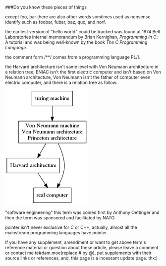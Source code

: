 ###Do you know these pieces of things

except foo, bar there are also other words somtimes used as nonsense identify such as foobar, fubar, baz, qux, and norf.

the earliest version of "hello world" could be tracked  was found at 1974 Bell Laboratories internal memorandum by Brian Kernighan, *Programming in C*: A tutorial and was being well-known by the book *The C Programming Language*.

the comment form /**/ comes from a programming language PL/I.

the Harvard architecture isn't same level with Von Neumann architecture in a relation tree, ENIAC isn't the first electric computer and isn't based on Von Neumann architecture, Von Neumann isn't the father of computer even electric computer, and there is a relation tree as follow.

![](relation_tree.png)

"software engineering" this term was coined first by Anthony Oettinger and then the term was sponsored and facilitated by NATO.

pointer isn't never exclusive for C or C++, actually, almost all the mainstream programming languages have pointer. 

If you have any supplement, amendment or want to get above term's reference material or question about these article, please leave a comment or contact me te#dam.moe(replace # by @), put supplements with their source links or references, and, this page is a incessant update page. thx:)
